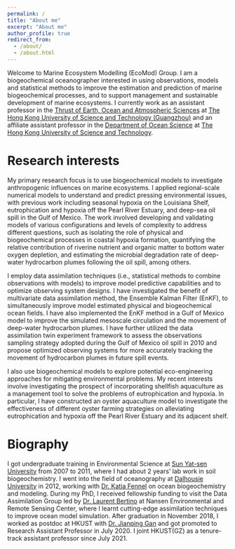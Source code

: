```yaml
---
permalink: /
title: "About me"
excerpt: "About me"
author_profile: true
redirect_from: 
  - /about/
  - /about.html
---
```


Welcome to Marine Ecosystem Modelling (EcoMod) Group. I am a biogeochemical oceanographer interested in using observations, models and statistical methods to improve the estimation and prediction of marine biogeochemical processes, and to support management and sustainable development of marine ecosystems. I currently work as an assistant professor in the [Thrust of Earth, Ocean and Atmospheric Sciences](https://hkust-gz.edu.cn/academics/four-hubs/function-hub/earth-ocean-atmospheric-sciences) at [The Hong Kong University of Science and Technology (Guangzhou)](https://hkust-gz.edu.cn/academics/four-hubs/function-hub/earth-ocean-atmospheric-sciences) and an affiliate assistant professor in the [Department of Ocean Science](https://oces.hkust.edu.hk) at [The Hong Kong University of Science and Technology](https://hkust.edu.hk/home).


Research interests
======
My primary research focus is to use biogeochemical models to investigate anthropogenic influences on marine ecosystems. I applied regional-scale numerical models to understand and predict pressing environmental issues, with previous work including seasonal hypoxia on the Louisiana Shelf, eutrophication and hypoxia off the Pearl River Estuary, and deep-sea oil spill in the Gulf of Mexico. The work involved developing and validating models of various configurations and levels of complexity to address different questions, such as isolating the role of physical and biogeochemical processes in coastal hypoxia formation, quantifying the relative contribution of riverine nutrient and organic matter to bottom water oxygen depletion, and estimating the microbial degradation rate of deep-water hydrocarbon plumes following the oil spill, among others.

I employ data assimilation techniques (i.e., statistical methods to combine observations with models) to improve model predictive capabilities and to optimize observing system designs. I have investigated the benefit of multivariate data assimilation method, the Ensemble Kalman Filter (EnKF), to simultaneously improve model estimated physical and biogeochemical ocean fields. I have also implemented the EnKF method in a Gulf of Mexico model to improve the simulated mesoscale circulation and the movement of deep-water hydrocarbon plumes. I have further utilized the data assimilation twin experiment framework to assess the observations sampling strategy adopted during the Gulf of Mexico oil spill in 2010 and propose optimized observing systems for more accurately tracking the movement of hydrocarbon plumes in future spill events.

I also use biogeochemical models to explore potential eco-engineering approaches for mitigating environmental problems. My recent interests involve investigating the prospect of incorporating shellfish aquaculture as a management tool to solve the problems of eutrophication and hypoxia. In particular, I have constructed an oyster aquaculture model to investigate the effectiveness of different oyster farming strategies on alleviating eutrophication and hypoxia off the Pearl River Estuary and its adjacent shelf. 


Biography
======
I got undergraduate training in Environmental Science at [Sun Yat-sen University](http://www.sysu.edu.cn/en/index.htm) from 2007 to 2011, where I had about 2 years’ lab work in soil biogeochemistry. I went into the field of oceanography at [Dalhousie University](http://memg.ocean.dal.ca/fennel/) in 2012, working with [Dr. Katja Fennel](http://memg.ocean.dal.ca/fennel/) on ocean biogeochemistry and modeling. During my PhD, I received fellowship funding to visit the Data Assimilation Group led by [Dr. Laurent Bertino](https://www.nersc.no/staff/laurent-bertino) at Nansen Environmental and Remote Sensing Center, where I learnt cutting-edge assimilation techniques to improve ocean model simulation. After graduation in November 2018, I worked as postdoc at HKUST with [Dr. Jianping Gan](https://odmp.ust.hk ) and got promoted to Research Assistant Professor in July 2020. I joint HKUST(GZ) as a tenure-track assistant professor since July 2021. 